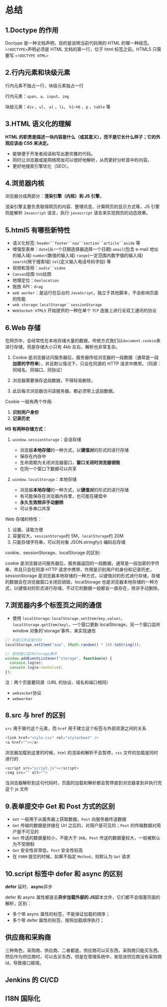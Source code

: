 # 总结

## 1.Doctype 的作用

Doctype 是一种文档声明，目的是说明当前代码用的 HTML 的哪一种规范。`<!DOCTYPE>`声明必须是 HTML 文档的第一行，位于 html 标签之前。HTML5 只需要写 `<!DOCTYPE HTML>`

## 2.行内元素和块级元素

行内元素不独占一行，块级元素独占一行

行内元素：`span`、`a`、`input`、`img`

块级元素：`div` 、`ul`、 `ol` 、`li`、 `h1~h6` 、`p` 、`table` 等

## 3.HTML 语义化的理解

**HTML 的职责是描述一块内容是什么（或其意义），而不是它长什么样子；它的外观应该由 CSS 来决定。**

- 能够便于开发者阅读和写出更优雅的代码。
- 同时让浏览器或是网络爬虫可以很好地解析，从而更好分析其中的内容。
- 更好地搜索引擎优化（SEO）。

## 4.浏览器内核

浏览器分成两部分：**渲染引擎（内核）和 JS 引擎**。

渲染引擎主要负责取得网页的内容、整理讯息、计算网页的显示方式等，JS 引擎则是解析 `Javascript` 语言，执行 `javascript` 语言来实现网页的动态效果。

## 5.html5 有哪些新特性

- 语义化标签: ` header``footer``nav``section``article``aside ` 等
- 增强型表单：`date`(从一个日期选择器选择一个日期) `email`(包含 e-mail 地址的输入域) `number`(数值的输入域) `range`(一定范围内数字值的输入域) `search`(用于搜索域) `tel`(定义输入电话号码字段) 等
- 视频和音频：` audio``video `
- `Canvas`绘图 `SVG`绘图
- 地理定位：`Geolocation`
- 拖放 API：`drag`
- `web worker`：是运行在后台的 `JavaScript`，独立于其他脚本，不会影响页面的性能
- `web storage`: ` localStorage``sessionStorage `
- `WebSocket`: `HTML5` 开始提供的一种在单个 `TCP` 连接上进行全双工通讯的协议

## 6.Web 存储

在网页中，会经常性在本地存储大量的数据，传统方式我们以`document.cookie`来进行存储，但是存储大小只有 4kb 左右，解析也非常复杂。

1. Cookie 是浏览器访问服务器后，服务器传给浏览器的一段数据（通常是一段**加密的字符串**），并且默认情况下，只会在同源的 HTTP 请求中携带。（同源：同域名、同端口、同协议）

2. 浏览器需要保存这段数据，不得轻易删除。

3. 此后每次浏览器访问该服务器，都必须带上这段数据。

Cookie 一般有两个作用:

1. **识别用户身份**
2. **记录历史**

**H5 有两种存储方式：**

1. `window.sessionStorage`：会话存储

   - 浏览器**本地存储**的一种方式，以**键值对**的形式的进行存储
   - 保存在内存中
   - 生命周期为关闭浏览器窗口，**窗口关闭时浏览器销毁**
   - 在同一个窗口下数据可以共享

2. `window.localStorage`：本地存储
   - 浏览器**本地存储**的一种方式，以**键值对**的形式的进行存储
   - 有可能保存在浏览器内存里，也可能在硬盘中
   - **永久生效除非手动删除**
   - 可以多串口共享

Web 存储的特性：

1. 设置、读取方便
2. 容量较大，`sessionStorage`约 5M，`localStorage`约 20M
3. 只能存储字符串，可以将对象 JSON.stringfy() 编码后存储

cookie、sessionStorage、localStorage 的区别:

cookie 是浏览器访问服务器后，服务器返回的一段数据，通常是一段加密的字符串，并且只会在同源 HTTP 请求中携带，作用是识别用户的身份和记录历史，sessionStorage 是浏览器本地存储的一种方式，以键值对的形式进行存储，存储的数据会在浏览器窗口关闭后销毁，localStorage 也是浏览器本地存储的一种方式，以键值对的形式进行存储，不过它的数据一般都会一直存在，除非手动删除。

## 7.浏览器内多个标签页之间的通信

- 使用 `localStorage`: `localStorage.setItem(key,value)`、`localStorage.getItem(key)`，一个窗口更新 localStorage，另一个窗口监听 window 对象的'storage'事件，来实现通信

```js
// 本窗口的设值代码
localStorage.setItem("aaa", (Math.random() * 10).toString());

// 其他窗口监听storage事件
window.addEventListener("storage", function(e) {
  console.log(e);
  console.log(e.newValue);
});
```

注：两个页面要同源（URL 的协议、域名和端口相同）

- `websocket`协议
- `webworker`

## 8.src 与 href 的区别

`src` 用于替代这个元素，而 `href` 用于建立这个标签与外部资源之间的关系

```js
<link href="style.css" rel="stylesheet" />
<a href=""></a>
```

浏览器加载到这里的时候，`html` 的渲染和解析不会暂停，`css` 文件的加载是同时进行的

```js
<script src="script.js"></script>
<img src="" alt="">
```

当浏览器解析到这句代码时，页面的加载和解析都会暂停直到浏览器拿到并执行完这个 js 文件

## 9.表单提交中 Get 和 Post 方式的区别

- `Get` 一般用于从服务器上获取数据，`Post` 向服务器传送数据
- `Get` 传输的数据是拼接在 Url 之后的，对用户是可见的；`Post` 的传输数据对用户是不可见的
- `Get` 传送的数据量较小，不能大于 `2KB`。`Post` 传送的数据量较大，一般被默认为不受限制
- `Get` 安全性非常低，`Post` 安全性较高
- 在 `FORM` 提交的时候，如果不指定 `Method`，则默认为 `Get` 请求

## 10.script 标签中 defer 和 async 的区别

**defer** 延时、**async**异步

defer 和 async 属性都是去**异步加载外部的 JS**脚本文件，它们都不会阻塞页面的解析，区别：

- 多个带 async 属性的标签，不能保证加载的顺序；
- 多个带 defer 属性的标签，按照加载顺序执行；

## 供应商和采购商

三种角色，采购商、供应商、二者都是。供应商可以买东西，采购商只能买东西。然后作为供应商时，可以去买东西，但是在管理系统中，发现该供应商没有采购商 id，导致接口报错。

## Jenkins 的 CI/CD

## I18N 国际化

